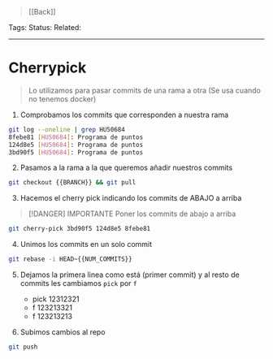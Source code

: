 > [[Back]]

Tags: 
Status: 
Related: 

___

# Cherrypick

> Lo utilizamos para pasar commits de una rama a otra
> (Se usa cuando no tenemos docker)

1. Comprobamos los commits que corresponden a nuestra rama

```sh
git log --oneline | grep HU50684
8febe81 [HU50684]: Programa de puntos
124d8e5 [HU50684]: Programa de puntos
3bd90f5 [HU50684]: Programa de puntos
```

2. Pasamos a la rama a la que queremos añadir nuestros commits

```sh
git checkout {{BRANCH}} && git pull
```

3. Hacemos el cherry pick indicando los commits de ABAJO a arriba

> [!DANGER] IMPORTANTE
> Poner los commits de abajo a arriba

```sh
git cherry-pick 3bd90f5 124d8e5 8febe81
```

4. Unimos los commits en un solo commit

```sh
git rebase -i HEAD~{{NUM_COMMITS}}
```

5. Dejamos la primera linea como está (primer commit) y al resto de commits les cambiamos `pick` por `f`
	- pick 12312321
	- f 123213321
	- f 123213213

1. Subimos cambios al repo

```sh
git push
```